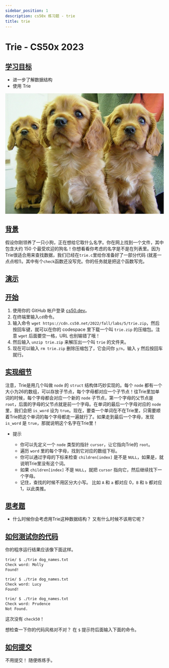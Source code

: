 ```yaml
---
sidebar_position: 1
description: cs50x 练习题 - trie
title: trie
---
```


# Trie - CS50x 2023

## [学习目标](#learning-goals)

-   进一步了解数据结构
-   使用 Trie

![puppies](/img/cs50/puppies.jpeg )

## [背景](#background)

假设你刚领养了一只小狗，正在想给它取什么名字。你在网上找到一个文件，其中包含大约 150 个最受欢迎的狗名！你想看看你考虑的名字是不是在列表里。因为Trie很适合用来查找数据，我们已经在`trie.c`里给你准备好了一部分代码 (就差一点点啦!)。其中有个`check`函数还没写完。你的任务就是把这个函数写完。

## [演示](#demo)

## [开始](#getting-started)

1.  使用你的 GitHub 帐户登录 [cs50.dev](https://cs50.dev/)。
2.  在终端里输入`cd`命令。
3.  输入命令 `wget https://cdn.cs50.net/2022/fall/labs/5/trie.zip`，然后按回车键，就可以在你的 codespace 里下载一个叫 `trie.zip` 的压缩包。注意 `wget` 后面要空一格，URL 也别输错了哦！
4.  然后输入 `unzip trie.zip` 来解压出一个叫 `trie` 的文件夹。
5.  现在可以输入 `rm trie.zip` 删除压缩包了，它会问你 `y/n`，输入 `y` 然后按回车就行。

## [实现细节](#implementation-details)

注意，Trie是用几个叫做 `node` 的 `struct` 结构体巧妙实现的。每个 `node` 都有一个大小为26的数组，可以存放子节点，每个字母都对应一个子节点！往Trie里加单词的时候，每个字母都会对应一个新的 `node` 子节点，第一个字母的父节点是 `root`，后面的字母的父节点就是前一个字母。在单词的最后一个字母对应的 `node` 里，我们会把 `is_word` 设为 `true`。现在，要查一个单词在不在Trie里，只需要顺着Trie把这个单词的每个字母都走一遍就行了。如果走到最后一个字母，发现 `is_word` 是 `true`，那就说明这个名字在Trie里！

-   提示
    
    -   你可以先定义一个 `node` 类型的指针 `cursor`，让它指向Trie的 `root`。
    -   遍历 `word` 里的每个字母，找到它对应的数组下标。
    -   你可以通过字母的下标来检查 `children[index]` 是不是 `NULL`，如果是，就说明Trie里没有这个词。
    -   如果 `children[index]` 不是 `NULL`，就把 `cursor` 指向它，然后继续找下一个字母。
    -   记住，查找的时候不用区分大小写。 比如 `A` 和 `a` 都对应 0，`B` 和 `b` 都对应 1，以此类推。
    

## [思考题](#thought-question)

-   什么时候你会考虑用Trie这种数据结构？ 又有什么时候不该用它呢？

## [如何测试你的代码](#how-to-test-your-code)

你的程序运行结果应该像下面这样。

```
trie/ $ ./trie dog_names.txt
Check word: Molly
Found!

```

```
trie/ $ ./trie dog_names.txt
Check word: Lucy
Found!

```

```
trie/ $ ./trie dog_names.txt
Check word: Prudence
Not Found.

```

这次没有 `check50`！

想检查一下你的代码风格对不对？ 在 `$` 提示符后面输入下面的命令。

## [如何提交](#how-to-submit)

不用提交！ 随便练练手。
